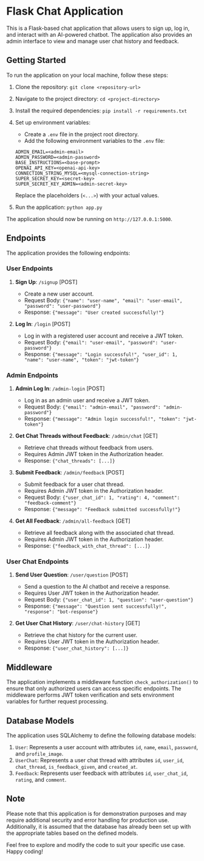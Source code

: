 # Flask Chat Application

This is a Flask-based chat application that allows users to sign up, log in, and interact with an AI-powered chatbot. The application also provides an admin interface to view and manage user chat history and feedback.

## Getting Started

To run the application on your local machine, follow these steps:

1. Clone the repository: `git clone <repository-url>`
2. Navigate to the project directory: `cd <project-directory>`
3. Install the required dependencies: `pip install -r requirements.txt`
4. Set up environment variables:
   - Create a `.env` file in the project root directory.
   - Add the following environment variables to the `.env` file:

    ```
    ADMIN_EMAIL=<admin-email>
    ADMIN_PASSWORD=<admin-password>
    BASE_INSTRUCTIONS=<base-prompt>
    OPENAI_API_KEY=<openai-api-key>
    CONNECTION_STRING_MYSQL=<mysql-connection-string>
    SUPER_SECRET_KEY=<secret-key>
    SUPER_SECRET_KEY_ADMIN=<admin-secret-key>
    ```

   Replace the placeholders (`<...>`) with your actual values.

5. Run the application: `python app.py`

The application should now be running on `http://127.0.0.1:5000`.

## Endpoints

The application provides the following endpoints:

### User Endpoints

1. **Sign Up**: `/signup` [POST]
   - Create a new user account.
   - Request Body: `{"name": "user-name", "email": "user-email", "password": "user-password"}`
   - Response: `{"message": "User created successfully!"}`

2. **Log In**: `/login` [POST]
   - Log in with a registered user account and receive a JWT token.
   - Request Body: `{"email": "user-email", "password": "user-password"}`
   - Response: `{"message": "Login successful!", "user_id": 1, "name": "user-name", "token": "jwt-token"}`

### Admin Endpoints

1. **Admin Log In**: `/admin-login` [POST]
   - Log in as an admin user and receive a JWT token.
   - Request Body: `{"email": "admin-email", "password": "admin-password"}`
   - Response: `{"message": "Admin login successful!", "token": "jwt-token"}`

2. **Get Chat Threads without Feedback**: `/admin/chat` [GET]
   - Retrieve chat threads without feedback from users.
   - Requires Admin JWT token in the Authorization header.
   - Response: `{"chat_threads": [...]}`

3. **Submit Feedback**: `/admin/feedback` [POST]
   - Submit feedback for a user chat thread.
   - Requires Admin JWT token in the Authorization header.
   - Request Body: `{"user_chat_id": 1, "rating": 4, "comment": "feedback-comment"}`
   - Response: `{"message": "Feedback submitted successfully!"}`

4. **Get All Feedback**: `/admin/all-feedback` [GET]
   - Retrieve all feedback along with the associated chat thread.
   - Requires Admin JWT token in the Authorization header.
   - Response: `{"feedback_with_chat_thread": [...]}`

### User Chat Endpoints

1. **Send User Question**: `/user/question` [POST]
   - Send a question to the AI chatbot and receive a response.
   - Requires User JWT token in the Authorization header.
   - Request Body: `{"user_chat_id": 1, "question": "user-question"}`
   - Response: `{"message": "Question sent successfully!", "response": "bot-response"}`

2. **Get User Chat History**: `/user/chat-history` [GET]
   - Retrieve the chat history for the current user.
   - Requires User JWT token in the Authorization header.
   - Response: `{"user_chat_history": [...]}`

## Middleware

The application implements a middleware function `check_authorization()` to ensure that only authorized users can access specific endpoints. The middleware performs JWT token verification and sets environment variables for further request processing.

## Database Models

The application uses SQLAlchemy to define the following database models:

1. `User`: Represents a user account with attributes `id`, `name`, `email`, `password`, and `profile_image`.
2. `UserChat`: Represents a user chat thread with attributes `id`, `user_id`, `chat_thread`, `is_feedback_given`, and `created_at`.
3. `Feedback`: Represents user feedback with attributes `id`, `user_chat_id`, `rating`, and `comment`.

## Note

Please note that this application is for demonstration purposes and may require additional security and error handling for production use. Additionally, it is assumed that the database has already been set up with the appropriate tables based on the defined models.

Feel free to explore and modify the code to suit your specific use case. Happy coding!